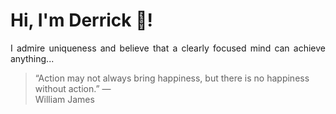 # Hi, I'm Derrick 👋!
<p align="justify">I admire uniqueness and believe that a clearly focused mind can achieve anything...</p> 
<!-- #quote-start -->
<blockquote>&ldquo;Action may not always bring happiness, but there is no happiness without action.&rdquo; &mdash; <footer>William James</footer></blockquote>
<!-- #quote-end -->
